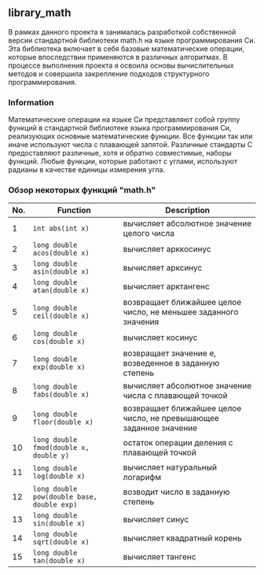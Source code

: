 ## library_math
В рамках данного проекта я занималась разработкой собственной версии стандартной библиотеки math.h на языке программирования Си. Эта библиотека включает в себя базовые математические операции, которые впоследствии применяются в различных алгоритмах. В процессе выполнения проекта я освоила основы вычислительных методов и совершила закрепление подходов структурного программирования.

### Information

Математические операции на языке Си представляют собой группу функций в стандартной библиотеке языка программирования Си, реализующих основные математические функции. Все функции так или иначе используют числа с плавающей запятой. Различные стандарты C предоставляют различные, хотя и обратно совместимые, наборы функций. Любые функции, которые работают с углами, используют радианы в качестве единицы измерения угла.  

### Обзор некоторых функций "math.h"

| No. | Function | Description |
| --- | -------- | ----------- |
| 1 | `int abs(int x)` | вычисляет абсолютное значение целого числа |
| 2 | `long double acos(double x)` | вычисляет арккосинус |
| 3 | `long double asin(double x)` | вычисляет арксинус |
| 4 | `long double atan(double x)` | вычисляет арктангенс |
| 5 | `long double ceil(double x)` | возвращает ближайшее целое число, не меньшее заданного значения |
| 6 | `long double cos(double x)` | вычисляет косинус |
| 7 | `long double exp(double x)` | возвращает значение e, возведенное в заданную степень |
| 8 | `long double fabs(double x)` | вычисляет абсолютное значение числа с плавающей точкой |
| 9 | `long double floor(double x)` | возвращает ближайшее целое число, не превышающее заданное значение |
| 10 | `long double fmod(double x, double y)` | остаток операции деления с плавающей точкой |
| 11 | `long double log(double x)` | вычисляет натуральный логарифм |
| 12 | `long double pow(double base, double exp)` | возводит число в заданную степень |
| 13 | `long double sin(double x)` | вычисляет синус |
| 14 | `long double sqrt(double x)` | вычисляет квадратный корень |
| 15 | `long double tan(double x)` | вычисляет тангенс | 
